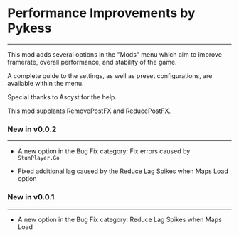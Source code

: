 # Performance Improvements by Pykess
------------------------------------

This mod adds several options in the "Mods" menu which aim to improve framerate, overall performance, and stability of the game.

A complete guide to the settings, as well as preset configurations, are available within the menu.

Special thanks to Ascyst for the help.

This mod supplants RemovePostFX and ReducePostFX.

### New in v0.0.2
-----------------

- A new option in the Bug Fix category: Fix errors caused by `StunPlayer.Go`

- Fixed additional lag caused by the Reduce Lag Spikes when Maps Load option

### New in v0.0.1
-----------------

- A new option in the Bug Fix category: Reduce Lag Spikes when Maps Load
